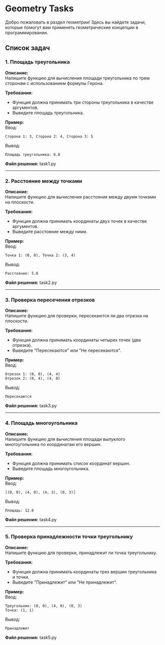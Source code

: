 # Geometry Tasks

Добро пожаловать в раздел геометрии! Здесь вы найдете задачи, которые помогут вам применять геометрические концепции в программировании.

## Список задач

### 1. Площадь треугольника
**Описание:**  
Напишите функцию для вычисления площади треугольника по трем сторонам с использованием формулы Герона.  

**Требования:**  
- Функция должна принимать три стороны треугольника в качестве аргументов.
- Выведите площадь треугольника.

**Пример:**  
Ввод:  
~~~
Сторона 1: 3, Сторона 2: 4, Сторона 3: 5
~~~
Вывод:  
~~~
Площадь треугольника: 6.0
~~~

**Файл решения:** task1.py

---

### 2. Расстояние между точками
**Описание:**  
Напишите функцию для вычисления расстояния между двумя точками на плоскости.  

**Требования:**  
- Функция должна принимать координаты двух точек в качестве аргументов.
- Выведите расстояние между ними.

**Пример:**  
Ввод:  
~~~
Точка 1: (0, 0), Точка 2: (3, 4)
~~~
Вывод:  
~~~
Расстояние: 5.0
~~~

**Файл решения:** task2.py

---

### 3. Проверка пересечения отрезков
**Описание:**  
Напишите функцию для проверки, пересекаются ли два отрезка на плоскости.  

**Требования:**  
- Функция должна принимать координаты четырех точек (два отрезка).
- Выведите "Пересекаются" или "Не пересекаются".

**Пример:**  
Ввод:  
~~~
Отрезок 1: (0, 0), (4, 4)
Отрезок 2: (0, 4), (4, 0)
~~~
Вывод:  
~~~
Пересекаются
~~~

**Файл решения:** task3.py

---

### 4. Площадь многоугольника
**Описание:**  
Напишите функцию для вычисления площади выпуклого многоугольника по координатам его вершин.  

**Требования:**  
- Функция должна принимать список координат вершин.
- Выведите площадь многоугольника.

**Пример:**  
Ввод:  
~~~
[(0, 0), (4, 0), (4, 3), (0, 3)]
~~~
Вывод:  
~~~
Площадь: 12.0
~~~

**Файл решения:** task4.py

---

### 5. Проверка принадлежности точки треугольнику
**Описание:**  
Напишите функцию для проверки, принадлежит ли точка треугольнику.  

**Требования:**  
- Функция должна принимать координаты трех вершин треугольника и точки.
- Выведите "Принадлежит" или "Не принадлежит".

**Пример:**  
Ввод:  
~~~
Треугольник: (0, 0), (4, 0), (0, 3)
Точка: (1, 1)
~~~
Вывод:  
~~~
Принадлежит
~~~

**Файл решения:** task5.py